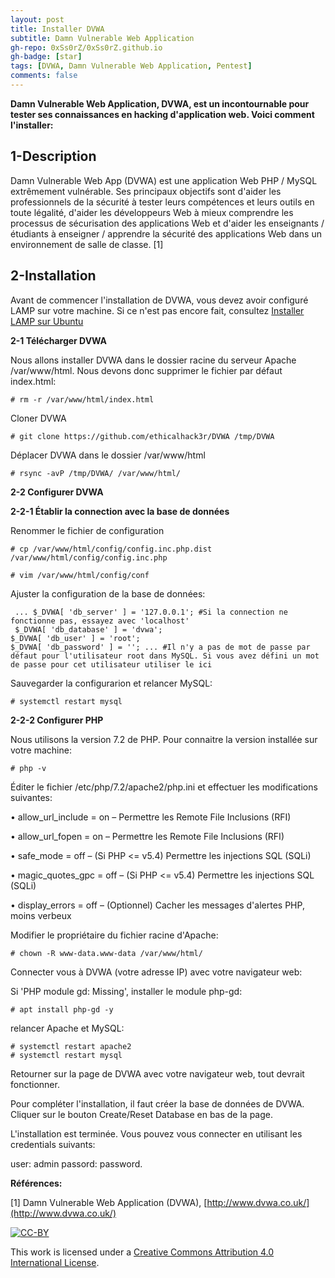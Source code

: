 ```yaml
---
layout: post
title: Installer DVWA
subtitle: Damn Vulnerable Web Application
gh-repo: 0xSs0rZ/0xSs0rZ.github.io
gh-badge: [star]
tags: [DVWA, Damn Vulnerable Web Application, Pentest]
comments: false
---
```


**Damn Vulnerable Web Application, DVWA, est un incontournable pour tester ses connaissances en hacking d'application web. Voici comment l'installer:**

## 1-Description

Damn Vulnerable Web App (DVWA) est une application Web PHP / MySQL extrêmement vulnérable. Ses principaux objectifs sont d'aider les professionnels de la sécurité à tester leurs compétences et leurs outils en toute légalité, d'aider les développeurs Web à mieux comprendre les processus de sécurisation des applications Web et d'aider les enseignants / étudiants à enseigner / apprendre la sécurité des applications Web dans un environnement de salle de classe. [1]

## 2-Installation

Avant de commencer l'installation de DVWA, vous devez avoir configuré LAMP sur votre machine. Si ce n'est pas encore fait, consultez [Installer LAMP sur Ubuntu](https://0xss0rz.github.io/2019-08-07-installer-LAMP-Ubuntu/)

**2-1 Télécharger DVWA**

Nous allons installer DVWA dans le dossier racine du serveur Apache /var/www/html. Nous devons donc supprimer le fichier par défaut index.html:

~~~
# rm -r /var/www/html/index.html
~~~
 
Cloner DVWA

~~~ 
# git clone https://github.com/ethicalhack3r/DVWA /tmp/DVWA  
~~~
 
Déplacer DVWA dans le dossier /var/www/html

~~~ 
# rsync -avP /tmp/DVWA/ /var/www/html/  
~~~

**2-2 Configurer DVWA**

**2-2-1 Établir la connection avec la base de données**

Renommer le fichier de configuration

~~~ 
# cp /var/www/html/config/config.inc.php.dist /var/www/html/config/config.inc.php  

# vim /var/www/html/config/conf
~~~

Ajuster la configuration de la base de données:

~~~
 ... $_DVWA[ 'db_server' ] = '127.0.0.1'; #Si la connection ne fonctionne pas, essayez avec 'localhost'
 $_DVWA[ 'db_database' ] = 'dvwa'; 
$_DVWA[ 'db_user' ] = 'root'; 
$_DVWA[ 'db_password' ] = ''; ... #Il n'y a pas de mot de passe par défaut pour l'utilisateur root dans MySQL. Si vous avez défini un mot de passe pour cet utilisateur utiliser le ici
~~~

Sauvegarder la configurarion et relancer MySQL:

~~~
# systemctl restart mysql 
~~~

**2-2-2 Configurer PHP**

Nous utilisons la version 7.2 de PHP. Pour connaitre la version installée sur votre machine:

~~~
# php -v  
~~~

Éditer le fichier /etc/php/7.2/apache2/php.ini et effectuer les modifications suivantes:

• allow_url_include = on – Permettre les Remote File Inclusions (RFI)

• allow_url_fopen = on – Permettre les Remote File Inclusions (RFI)

• safe_mode = off – (Si PHP <= v5.4) Permettre les injections SQL (SQLi)

• magic_quotes_gpc = off – (Si PHP <= v5.4) Permettre les injections SQL (SQLi)

• display_errors = off – (Optionnel) Cacher les messages d'alertes PHP, moins verbeux

Modifier le propriétaire du fichier racine d'Apache:

~~~
# chown -R www-data.www-data /var/www/html/
~~~

Connecter vous à DVWA (votre adresse IP) avec votre navigateur web:  

Si 'PHP module gd: Missing', installer le module php-gd:

~~~
# apt install php-gd -y
~~~
   
relancer Apache et MySQL:

~~~
# systemctl restart apache2 
# systemctl restart mysql 
~~~

Retourner sur la page de DVWA avec votre navigateur web, tout devrait fonctionner.

Pour compléter l'installation, il faut créer la base de données de DVWA. Cliquer sur le bouton Create/Reset Database en bas de la page.

L'installation est terminée. Vous pouvez vous connecter en utilisant les credentials suivants:

user: admin 
passord: password.  

**Références:**
 
[1] Damn Vulnerable Web Application (DVWA), [http://www.dvwa.co.uk/](http://www.dvwa.co.uk/)


[![CC-BY](https://mirrors.creativecommons.org/presskit/buttons/88x31/svg/by.svg)](https://creativecommons.org/licenses/by/4.0/)

This work is licensed under a [Creative Commons Attribution 4.0 International License](https://creativecommons.org/licenses/by/4.0/).

